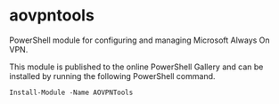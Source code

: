 # aovpntools
PowerShell module for configuring and managing Microsoft Always On VPN.

This module is published to the online PowerShell Gallery and can be installed by running the following PowerShell command.

`Install-Module -Name AOVPNTools`
